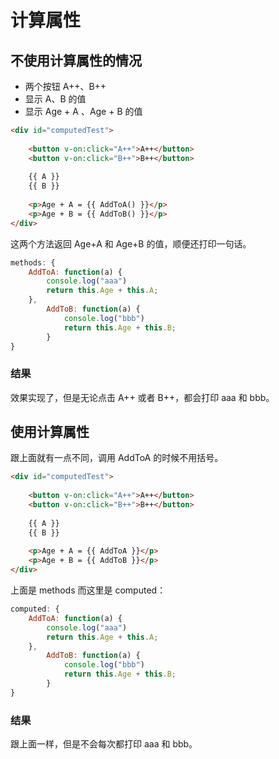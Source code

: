 # 计算属性



## 不使用计算属性的情况

- 两个按钮 A++、B++
- 显示 A、B 的值
- 显示 Age + A 、Age + B 的值

```html
<div id="computedTest">
	
	<button v-on:click="A++">A++</button>
	<button v-on:click="B++">B++</button>
	
	{{ A }}
	{{ B }}
	
	<p>Age + A = {{ AddToA() }}</p>
	<p>Age + B = {{ AddToB() }}</p>
</div>
```



这两个方法返回 Age+A 和 Age+B 的值，顺便还打印一句话。

```javascript
methods: {
    AddToA: function(a) {
        console.log("aaa")
        return this.Age + this.A;
    },
        AddToB: function(a) {
            console.log("bbb")
            return this.Age + this.B;
        }
}
```



### 结果

效果实现了，但是无论点击 A++ 或者 B++，都会打印 aaa 和 bbb。



## 使用计算属性

跟上面就有一点不同，调用 AddToA 的时候不用括号。

```html
<div id="computedTest">
	
	<button v-on:click="A++">A++</button>
	<button v-on:click="B++">B++</button>
	
	{{ A }}
	{{ B }}
	
	<p>Age + A = {{ AddToA }}</p>
	<p>Age + B = {{ AddToB }}</p>
</div>
```



上面是 methods 而这里是 computed：

```javascript
computed: {
    AddToA: function(a) {
        console.log("aaa")
        return this.Age + this.A;
    },
        AddToB: function(a) {
            console.log("bbb")
            return this.Age + this.B;
        }
}
```



### 结果

跟上面一样，但是不会每次都打印 aaa 和 bbb。